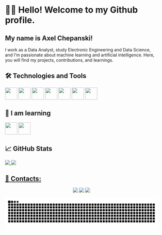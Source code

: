 # 🧑‍💻 Hello! Welcome to my Github profile.
## My name is Axel Chepanski!

I work as a Data Analyst, study Electronic Engineering and Data Science, and I'm passionate about machine learning and artificial intelligence. Here, you will find my projects, contributions, and learnings.

## 🛠️ Technologies and Tools

<img loading="lazy" src="https://cdn.jsdelivr.net/gh/devicons/devicon@latest/icons/git/git-original.svg" width="40" height="40"/> <img loading="lazy" src="https://cdn.jsdelivr.net/gh/devicons/devicon@latest/icons/python/python-plain.svg"  width="40" height="40"/> <img src="https://cdn.jsdelivr.net/gh/devicons/devicon@latest/icons/jupyter/jupyter-original-wordmark.svg" width="40" height="40"/> <img loading="lazy" src="https://cdn.jsdelivr.net/gh/devicons/devicon@latest/icons/c/c-original.svg" width="40" height="40"/> <img loading="lazy" src="https://cdn.jsdelivr.net/gh/devicons/devicon@latest/icons/oracle/oracle-original.svg" width="40" height="40"/> <img loading="lazy" src="https://cdn.jsdelivr.net/gh/devicons/devicon@latest/icons/sqldeveloper/sqldeveloper-original.svg" width="40" height="40"/> <img loading="lazy" src="https://cdn.jsdelivr.net/gh/devicons/devicon@latest/icons/microsoftsqlserver/microsoftsqlserver-original.svg" width="40" height="40"/>             
          
## 🔭 I am learning
<div>
<img loading="lazy" src="https://cdn.jsdelivr.net/gh/devicons/devicon@latest/icons/amazonwebservices/amazonwebservices-original-wordmark.svg" width="40" height="40"/> 
<img loading="lazy" src="https://cdn.jsdelivr.net/gh/devicons/devicon@latest/icons/azuresqldatabase/azuresqldatabase-original.svg" width="40" height="40"/>       
</div>       

## 📈 GitHub Stats
<div>
  <a href="https://github.com/AxelPCG">
  <img height="180em" src="https://github-readme-stats.vercel.app/api/top-langs/?username=AxelPCG&layout=compact&langs_count=7&theme=dracula"/>
  <img height="180em" src="https://github-readme-stats.vercel.app/api?username=AxelPCG&show_icons=true&theme=dracula&include_all_commits=true&count_private=true"/>
</div>
            
## 📲 Contacts:

<div align="center">
<a href="https://www.linkedin.com/in/Axel-PCG" target="_blank"><img loading="lazy" src="https://img.shields.io/badge/-LinkedIn-%230077B5?style=for-the-badge&logo=linkedin&logoColor=white" target="_blank"></a>
<a href = "axelchepanski@gmail.com"><img loading="lazy" src="https://img.shields.io/badge/Gmail-D14836?style=for-the-badge&logo=gmail&logoColor=white" target="_blank"></a>
<a href="https://instagram.com/axelchepanski" target="_blank"><img loading="lazy" src="https://img.shields.io/badge/-Instagram-%23E4405F?style=for-the-badge&logo=instagram&logoColor=white" target="_blank"></a>
</div>

![Snake animation](https://github.com/AxelPCG/AxelPCG/blob/output/github-snake-dark.svg)
